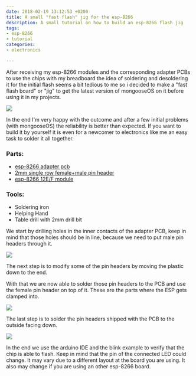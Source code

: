 ```yaml
---
date: 2018-02-19 13:12:53 +0200
title: A small "fast flash" jig for the esp-8266
description: A small tutorial on how to build an esp-8266 flash jig
tags:
- esp-8266
- tutorial
categories:
- electronics

---
```

After receiving my esp-8266 modules and the corresponding adapter PCBs to use the chips with my breadboard the idea of soldering and desoldering it for the initial flash seems a bit tedious to me so i decided to make a "fast flash board" or "jig" to get the latest version of mongooseOS on it before using it in my projects.

![](/uploads/2018/06/08/esp8266-jig-finished-jig.jpg)

In the end I'm very happy with the outcome and after a few initial problems (with mongooseOS) the reliability is better than expected. If you want to build it by yourself it is even for a newcomer to electronics like me an easy task to solder it all together.

### Parts:

* [esp-8266 adapter pcb](https://www.aliexpress.com/item/1pcs-ESP8266-serial-WIFI-module-adapter-plate-Applies-to-ESP-07-ESP-08-ESP-12E/32721304582.html)
* [2mm single row female+male pin header](https://www.aliexpress.com/item/20PCS-Lot-1x40-Pin-2-mm-Single-Row-Female-Male-Pin-Header-connector/32691922480.html)
* [esp-8266 12E/F module](https://www.aliexpress.com/item/2015-New-version-1PCS-ESP-12F-ESP-12E-upgrade-ESP8266-remote-serial-Port-WIFI-wireless-module/32521015580.html)

### Tools:

* Soldering iron
* Helping Hand
* Table drill with 2mm drill bit

We start by drilling holes in the inner contacts of the adapter PCB, keep in mind that those holes should be in line, because we need to put male pin headers through it.

![](/uploads/2018/06/08/esp8266-jig-drilling-holes.jpg)

The next step is to modify some of the pin headers by moving the plastic down to the end.

With that we are now able to solder those pin headers to the PCB and use the female pin header on top of it. These are the parts where the ESP gets clamped into.

![](/uploads/2018/06/08/esp8266-jig-pin-headers-female.jpg)

The last step is to solder the pin headers shipped with the PCB to the outside facing down.

![](/uploads/2018/06/08/esp8266-jig-outer-pin-headers.jpg)

In the end we use the arduino IDE and the blink example to verify that the chip is able to flash. Keep in mind that the pin of the connected LED could change. It may vary due to a different layout at the board you are using. It also may change if you are using an other esp-8266 board.